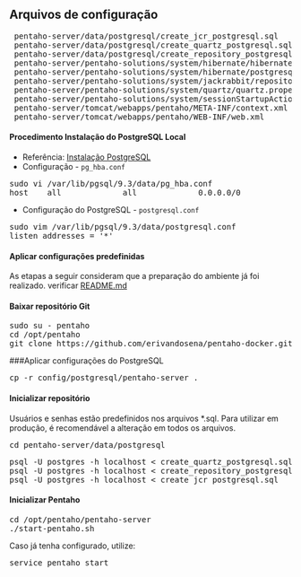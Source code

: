 ## Arquivos de configuração

<pre>
 pentaho-server/data/postgresql/create_jcr_postgresql.sql
 pentaho-server/data/postgresql/create_quartz_postgresql.sql
 pentaho-server/data/postgresql/create_repository_postgresql.sql
 pentaho-server/pentaho-solutions/system/hibernate/hibernate-settings.xml
 pentaho-server/pentaho-solutions/system/hibernate/postgresql.hibernate.cfg.xml
 pentaho-server/pentaho-solutions/system/jackrabbit/repository.xml
 pentaho-server/pentaho-solutions/system/quartz/quartz.properties
 pentaho-server/pentaho-solutions/system/sessionStartupActions.xml
 pentaho-server/tomcat/webapps/pentaho/META-INF/context.xml
 pentaho-server/tomcat/webapps/pentaho/WEB-INF/web.xml
</pre>

#### Procedimento Instalação do PostgreSQL Local

 * Referência: [Instalação PostgreSQL](https://wiki.postgresql.org/wiki/YUM_Installation)
 * Configuração - <code>pg_hba.conf</code>

<pre>
sudo vi /var/lib/pgsql/9.3/data/pg_hba.conf
host    all             all             0.0.0.0/0               md5
</pre>

 * Configuração do PostgreSQL - <code>postgresql.conf</code>

<pre>
sudo vim /var/lib/pgsql/9.3/data/postgresql.conf
listen_addresses = '*'
</pre>

#### Aplicar configurações predefinidas

As etapas a seguir consideram que a preparação do ambiente já foi realizado. verificar [README.md](https://github.com/erivandosena/pentaho-docker/tree/main/config/postgresql)

#### Baixar repositório Git
<pre>
sudo su - pentaho
cd /opt/pentaho
git clone https://github.com/erivandosena/pentaho-docker.git
</pre>

###Aplicar configurações do PostgreSQL

<pre>
cp -r config/postgresql/pentaho-server .
</pre>

#### Inicializar repositório

Usuários e senhas estão predefinidos nos arquivos *.sql. 
Para utilizar em produção, é recomendável a alteração em todos os arquivos. 

<pre>
cd pentaho-server/data/postgresql
</pre>

<pre>
psql -U postgres -h localhost < create_quartz_postgresql.sql
psql -U postgres -h localhost < create_repository_postgresql.sql
psql -U postgres -h localhost < create_jcr_postgresql.sql
</pre>

#### Inicializar Pentaho 
<pre>
cd /opt/pentaho/pentaho-server
./start-pentaho.sh
</pre>

Caso já tenha configurado, utilize:
<pre>
service pentaho start
</pre>
